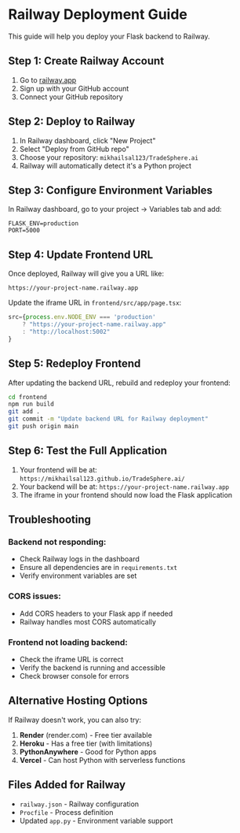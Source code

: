# Railway Deployment Guide

This guide will help you deploy your Flask backend to Railway.

## Step 1: Create Railway Account

1. Go to [railway.app](https://railway.app)
2. Sign up with your GitHub account
3. Connect your GitHub repository

## Step 2: Deploy to Railway

1. In Railway dashboard, click "New Project"
2. Select "Deploy from GitHub repo"
3. Choose your repository: `mikhailsal123/TradeSphere.ai`
4. Railway will automatically detect it's a Python project

## Step 3: Configure Environment Variables

In Railway dashboard, go to your project → Variables tab and add:

```
FLASK_ENV=production
PORT=5000
```

## Step 4: Update Frontend URL

Once deployed, Railway will give you a URL like:
```
https://your-project-name.railway.app
```

Update the iframe URL in `frontend/src/app/page.tsx`:
```typescript
src={process.env.NODE_ENV === 'production' 
    ? "https://your-project-name.railway.app" 
    : "http://localhost:5002"
}
```

## Step 5: Redeploy Frontend

After updating the backend URL, rebuild and redeploy your frontend:

```bash
cd frontend
npm run build
git add .
git commit -m "Update backend URL for Railway deployment"
git push origin main
```

## Step 6: Test the Full Application

1. Your frontend will be at: `https://mikhailsal123.github.io/TradeSphere.ai/`
2. Your backend will be at: `https://your-project-name.railway.app`
3. The iframe in your frontend should now load the Flask application

## Troubleshooting

### Backend not responding:
- Check Railway logs in the dashboard
- Ensure all dependencies are in `requirements.txt`
- Verify environment variables are set

### CORS issues:
- Add CORS headers to your Flask app if needed
- Railway handles most CORS automatically

### Frontend not loading backend:
- Check the iframe URL is correct
- Verify the backend is running and accessible
- Check browser console for errors

## Alternative Hosting Options

If Railway doesn't work, you can also try:

1. **Render** (render.com) - Free tier available
2. **Heroku** - Has a free tier (with limitations)
3. **PythonAnywhere** - Good for Python apps
4. **Vercel** - Can host Python with serverless functions

## Files Added for Railway

- `railway.json` - Railway configuration
- `Procfile` - Process definition
- Updated `app.py` - Environment variable support
